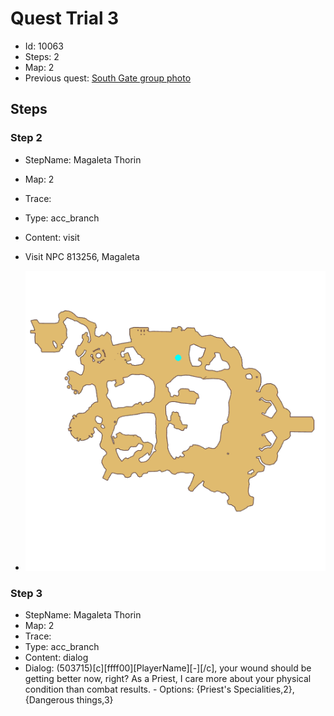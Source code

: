 # Quest Trial 3

- Id: 10063
- Steps: 2
- Map: 2
- Previous quest: [South Gate group photo](10011.md)

## Steps

### Step 2
- StepName:  Magaleta Thorin
- Map:  2
- Trace:  
- Type:  acc_branch
- Content:  visit
- Visit NPC 813256, Magaleta

- ![images/10063_2.png](images/10063_2.png)


### Step 3
- StepName:  Magaleta Thorin
- Map:  2
- Trace:  
- Type:  acc_branch
- Content:  dialog
- Dialog: (503715)[c][ffff00][PlayerName][-][/c], your wound should be getting better now, right? As a Priest, I care more about your physical condition than combat results. - Options: {Priest's Specialities,2},{Dangerous things,3}


